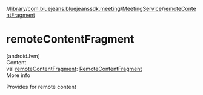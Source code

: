 //[library](../../../index.md)/[com.bluejeans.bluejeanssdk.meeting](../index.md)/[MeetingService](index.md)/[remoteContentFragment](remote-content-fragment.md)



# remoteContentFragment  
[androidJvm]  
Content  
val [remoteContentFragment](remote-content-fragment.md): [RemoteContentFragment](../../com.bluejeans.bluejeanssdk.meeting.remotecontent/-remote-content-fragment/index.md)  
More info  


Provides for remote content

  



